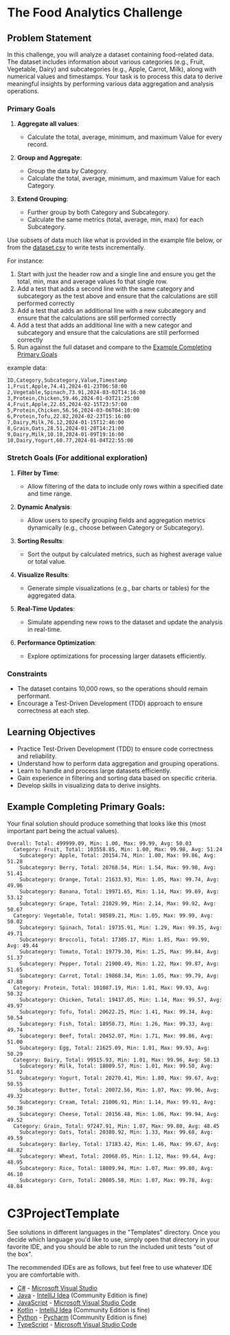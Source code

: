 # The Food Analytics Challenge

## Problem Statement

In this challenge, you will analyze a dataset containing food-related data. The dataset includes information about various categories (e.g., Fruit, Vegetable, Dairy) and subcategories (e.g., Apple, Carrot, Milk), along with numerical values and timestamps. Your task is to process this data to derive meaningful insights by performing various data aggregation and analysis operations.

### Primary Goals

1. **Aggregate all values**:
   - Calculate the total, average, minimum, and maximum Value for every record.

2. **Group and Aggregate**:
   - Group the data by Category.
   - Calculate the total, average, minimum, and maximum Value for each Category.

3. **Extend Grouping**:
   - Further group by both Category and Subcategory.
   - Calculate the same metrics (total, average, min, max) for each Subcategory.

Use subsets of data much like what is provided in the example file below, or from the [dataset.csv](dataset.csv) to write tests incrementally. 

For instance:
1. Start with just the header row and a single line and ensure you get the total, min, max and average values fo that single row.
2. Add a test that adds a second line with the same category and subcategory as the test above and ensure that the calculations are still performed correctly
3. Add a test that adds an additional line with a new subcategory and ensure that the calculations are still performed correctly
4. Add a test that adds an additional line with a new categor and subcategory and ensure that the calculations are still performed correctly
5. Run against the full dataset and compare to the [Example Completing Primary Goals](#example-completing-primary-goals)

example data:
```
ID,Category,Subcategory,Value,Timestamp
1,Fruit,Apple,74.41,2024-01-23T06:58:00
2,Vegetable,Spinach,73.91,2024-03-02T14:16:00
3,Protein,Chicken,59.46,2024-01-03T21:25:00
4,Fruit,Apple,22.65,2024-02-15T23:57:00
5,Protein,Chicken,56.56,2024-03-06T04:10:00
6,Protein,Tofu,22.82,2024-02-23T15:16:00
7,Dairy,Milk,76.12,2024-01-15T12:46:00
8,Grain,Oats,28.51,2024-01-20T14:21:00
9,Dairy,Milk,10.18,2024-01-09T19:16:00
10,Dairy,Yogurt,60.77,2024-01-04T22:55:00
```

### Stretch Goals (For additional exploration)

1. **Filter by Time**:
   - Allow filtering of the data to include only rows within a specified date and time range.

2. **Dynamic Analysis**:
   - Allow users to specify grouping fields and aggregation metrics dynamically (e.g., choose between Category or Subcategory).

3. **Sorting Results**:
   - Sort the output by calculated metrics, such as highest average value or total value.

4. **Visualize Results**:
   - Generate simple visualizations (e.g., bar charts or tables) for the aggregated data.

5. **Real-Time Updates**:
   - Simulate appending new rows to the dataset and update the analysis in real-time.

6. **Performance Optimization**:
   - Explore optimizations for processing larger datasets efficiently.

### Constraints

- The dataset contains 10,000 rows, so the operations should remain performant.
- Encourage a Test-Driven Development (TDD) approach to ensure correctness at each step.

## Learning Objectives

- Practice Test-Driven Development (TDD) to ensure code correctness and reliability.
- Understand how to perform data aggregation and grouping operations.
- Learn to handle and process large datasets efficiently.
- Gain experience in filtering and sorting data based on specific criteria.
- Develop skills in visualizing data to derive insights.

## Example Completing Primary Goals:
Your final solution should produce something that looks like this (most important part being the actual values).
```
Overall: Total: 499999.09, Min: 1.00, Max: 99.99, Avg: 50.03
  Category: Fruit, Total: 103558.85, Min: 1.00, Max: 99.98, Avg: 51.24
    Subcategory: Apple, Total: 20154.74, Min: 1.00, Max: 99.86, Avg: 51.28
    Subcategory: Berry, Total: 20768.54, Min: 1.54, Max: 99.98, Avg: 51.41
    Subcategory: Orange, Total: 21633.93, Min: 1.05, Max: 99.74, Avg: 49.96
    Subcategory: Banana, Total: 19971.65, Min: 1.14, Max: 99.69, Avg: 53.12
    Subcategory: Grape, Total: 21029.99, Min: 2.14, Max: 99.92, Avg: 50.67
  Category: Vegetable, Total: 98589.21, Min: 1.05, Max: 99.99, Avg: 50.02
    Subcategory: Spinach, Total: 19735.91, Min: 1.29, Max: 99.35, Avg: 49.71
    Subcategory: Broccoli, Total: 17305.17, Min: 1.85, Max: 99.99, Avg: 49.44
    Subcategory: Tomato, Total: 19779.30, Min: 1.25, Max: 99.84, Avg: 51.37
    Subcategory: Pepper, Total: 21900.49, Min: 1.22, Max: 99.87, Avg: 51.65
    Subcategory: Carrot, Total: 19868.34, Min: 1.05, Max: 99.79, Avg: 47.88
  Category: Protein, Total: 101087.19, Min: 1.01, Max: 99.93, Avg: 50.32
    Subcategory: Chicken, Total: 19437.05, Min: 1.14, Max: 99.57, Avg: 49.97
    Subcategory: Tofu, Total: 20622.25, Min: 1.41, Max: 99.34, Avg: 50.54
    Subcategory: Fish, Total: 18950.73, Min: 1.26, Max: 99.33, Avg: 49.74
    Subcategory: Beef, Total: 20452.07, Min: 1.71, Max: 99.86, Avg: 51.00
    Subcategory: Egg, Total: 21625.09, Min: 1.01, Max: 99.93, Avg: 50.29
  Category: Dairy, Total: 99515.93, Min: 1.01, Max: 99.96, Avg: 50.13
    Subcategory: Milk, Total: 18009.57, Min: 1.01, Max: 99.50, Avg: 51.02
    Subcategory: Yogurt, Total: 20270.41, Min: 1.80, Max: 99.67, Avg: 50.55
    Subcategory: Butter, Total: 20072.56, Min: 1.07, Max: 99.96, Avg: 49.32
    Subcategory: Cream, Total: 21006.91, Min: 1.14, Max: 99.91, Avg: 50.38
    Subcategory: Cheese, Total: 20156.48, Min: 1.06, Max: 99.94, Avg: 49.52
  Category: Grain, Total: 97247.91, Min: 1.07, Max: 99.80, Avg: 48.45
    Subcategory: Oats, Total: 20380.92, Min: 1.33, Max: 99.68, Avg: 49.59
    Subcategory: Barley, Total: 17183.42, Min: 1.46, Max: 99.67, Avg: 48.82
    Subcategory: Wheat, Total: 20068.05, Min: 1.12, Max: 99.64, Avg: 48.95
    Subcategory: Rice, Total: 18809.94, Min: 1.07, Max: 99.80, Avg: 46.10
    Subcategory: Corn, Total: 20805.58, Min: 1.07, Max: 99.78, Avg: 48.84
```

# C3ProjectTemplate

See solutions in different languages in the "Templates" directory. Once you decide which language you'd like to use,
simply open that directory in your favorite IDE, and you should be able to run the included unit tests "out of the box".

The recommended IDEs are as follows, but feel free to use whatever IDE you are comfortable with.

-   [C#](Templates/C%23) - [Microsoft Visual Studio](https://visualstudio.microsoft.com/vs/community/)
-   [Java](Templates/Java) - [IntelliJ Idea](https://www.jetbrains.com/idea/download) (Community Edition is fine)
-   [JavaScript](Templates/JavaScript) - [Microsoft Visual Studio Code](https://code.visualstudio.com/)
-   [Kotlin](Templates/Kotlin) - [IntelliJ Idea](https://www.jetbrains.com/idea/download) (Community Edition is fine)
-   [Python](Templates/Python) - [Pycharm](https://www.jetbrains.com/pycharm/download/?section=windows) (Community Edition is fine)
-   [TypeScript](Templates/TypeScript) - [Microsoft Visual Studio Code](https://code.visualstudio.com/)
